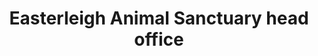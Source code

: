 ---
title: "Easterleigh Animal Sanctuary head office"
url: /blackpool/easterleigh-animal-sanctuary-head-office/
shop: charity
---